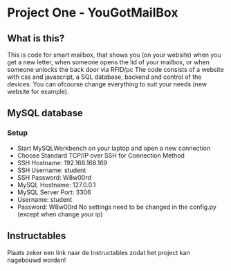 # Project One - YouGotMailBox

## What is this?
This is code for smart mailbox, that shows you (on your website) when you get a new letter, when someone opens the lid of your mailbox, or when someone unlocks the back door via RFID/pc
The code consists of a website with css and javascript, a SQL database, backend and control of the devices. You can ofcourse change everything to suit your needs (new website for example).
  
## MySQL database
### Setup
- Start MySQLWorkbench on your laptop and open a new connection
- Choose Standard TCP/IP over SSH for Connection Method
- SSH Hostname: 192.168.168.169
- SSH Username: student
- SSH Password: W8w00rd
- MySQL Hostname: 127.0.0.1
- MySQL Server Port: 3306
- Username: student
- Password: W8w00rd
No settings need to be changed in the config.py (except when change your ip)

## Instructables
Plaats zeker een link naar de Instructables zodat het project kan nagebouwd worden!